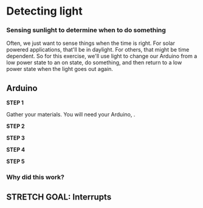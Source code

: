 # Detecting light

### Sensing sunlight to determine when to do something

Often, we just want to sense things when the time is right. For solar powered applications, that'll be in daylight. For others, that might be time dependent. So for this exercise, we'll use light to change our Arduino from a low power state to an on state, do something, and then return to a low power state when the light goes out again.  

## Arduino

**STEP 1**

Gather your materials. You will need your Arduino,  .  

**STEP 2** 
  
**STEP 3** 

**STEP 4** 
 
**STEP 5** 

### Why did this work? 


## STRETCH GOAL: Interrupts

